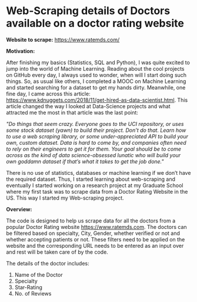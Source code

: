 # Web-Scraping details of Doctors available on a doctor rating website

**Website to scrape:** https://www.ratemds.com/

**Motivation:**

After finishing my basics (Statistics, SQL and Python), I was quite excited to jump into the world of Machine Learning. Reading about the cool projects on GitHub every day, I always used to wonder, when will I start doing such things. So, as usual like others, I completed a MOOC on Machine Learning and started searching for a dataset to get my hands dirty. Meanwhile, one fine day, I came across this article: https://www.kdnuggets.com/2018/11/get-hired-as-data-scientist.html. This article changed the way I looked at Data-Science projects and what attracted me the most in that article was the last point:

_"Do things that seem crazy. Everyone goes to the UCI repository, or uses some stock dataset (yawn) to build their project. Don’t do that. Learn how to use a web scraping library, or some under-appreciated API to build your own, custom dataset. Data is hard to come by, and companies often need to rely on their engineers to get it for them. Your goal should be to come across as the kind of data science-obsessed lunatic who will build your own goddamn dataset if that’s what it takes to get the job done."_

There is no use of statistics, databases or machine learning if we don’t have the required dataset. Thus, I started learning about web-scraping and eventually I started working on a research project at my Graduate School where my first task was to scrape data from a Doctor Rating Website in the US. This way I started my Web-scraping project.


**Overview:**

The code is designed to help us scrape data for all the doctors from a popular Doctor Rating website https://www.ratemds.com. The doctors can be filtered based on specialty, City, Gender, whether verified or not and whether accepting patients or not. These filters need to be applied on the website and the corresponding URL needs to be entered as an input over and rest will be taken care of by the code.

The details of the doctor includes:
1. Name of the Doctor
2. Specialty
3. Star-Rating
4. No. of Reviews
